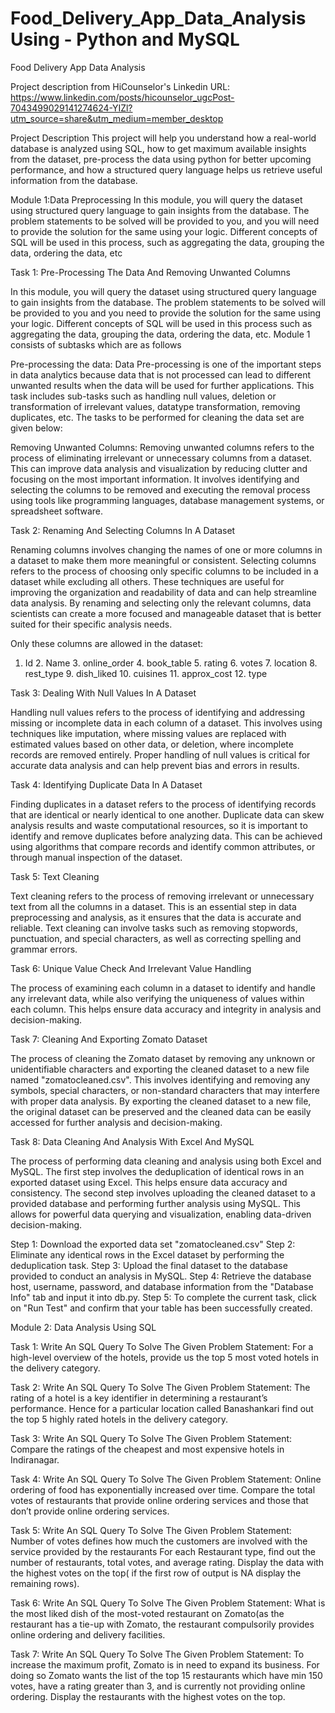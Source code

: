 # Food_Delivery_App_Data_Analysis Using - Python and MySQL

Food Delivery App Data Analysis


Project description from HiCounselor's Linkedin URL: https://www.linkedin.com/posts/hicounselor_ugcPost-7043499029141274624-YIZl?utm_source=share&utm_medium=member_desktop


Project Description
This project will help you understand how a real-world database is analyzed using SQL, how to get maximum available insights from the dataset, pre-process the data using python for better upcoming performance, and how a structured query language helps us retrieve useful information from the database.


Module 1:Data Preprocessing
In this module, you will query the dataset using structured query language to gain insights from the database. The problem statements to be solved will be provided to you, and you will need to provide the solution for the same using your logic. Different concepts of SQL will be used in this process, such as aggregating the data, grouping the data, ordering the data, etc


Task 1: Pre-Processing The Data And Removing Unwanted Columns

In this module, you will query the dataset using structured query language to gain insights from the database. The problem statements to be solved will be provided to you and you need to provide the solution for the same using your logic. Different concepts of SQL will be used in this process such as aggregating the data, grouping the data, ordering the data, etc. Module 1 consists of subtasks which are as follows

Pre-processing the data:
Data Pre-processing is one of the important steps in data analytics because data that is not processed can lead to different unwanted results when the data will be used for further applications. This task includes sub-tasks such as handling null values, deletion or transformation of irrelevant values, datatype transformation, removing duplicates, etc. The tasks to be performed for cleaning the data set are given below:

Removing Unwanted Columns:
Removing unwanted columns refers to the process of eliminating irrelevant or unnecessary columns from a dataset. This can improve data analysis and visualization by reducing clutter and focusing on the most important information. It involves identifying and selecting the columns to be removed and executing the removal process using tools like programming languages, database management systems, or spreadsheet software.


Task 2: Renaming And Selecting Columns In A Dataset

Renaming columns involves changing the names of one or more columns in a dataset to make them more meaningful or consistent. Selecting columns refers to the process of choosing only specific columns to be included in a dataset while excluding all others. These techniques are useful for improving the organization and readability of data and can help streamline data analysis. By renaming and selecting only the relevant columns, data scientists can create a more focused and manageable dataset that is better suited for their specific analysis needs.

Only these columns are allowed in the dataset:
1. Id 2. Name 3. online_order 4. book_table 5. rating 6. votes 7. location 8. rest_type 9. dish_liked 10. cuisines 11. approx_cost 12. type


Task 3: Dealing With Null Values In A Dataset

Handling null values refers to the process of identifying and addressing missing or incomplete data in each column of a dataset. This involves using techniques like imputation, where missing values are replaced with estimated values based on other data, or deletion, where incomplete records are removed entirely. Proper handling of null values is critical for accurate data analysis and can help prevent bias and errors in results.


Task 4: Identifying Duplicate Data In A Dataset

Finding duplicates in a dataset refers to the process of identifying records that are identical or nearly identical to one another. Duplicate data can skew analysis results and waste computational resources, so it is important to identify and remove duplicates before analyzing data. This can be achieved using algorithms that compare records and identify common attributes, or through manual inspection of the dataset.


Task 5: Text Cleaning

Text cleaning refers to the process of removing irrelevant or unnecessary text from all the columns in a dataset. This is an essential step in data preprocessing and analysis, as it ensures that the data is accurate and reliable. Text cleaning can involve tasks such as removing stopwords, punctuation, and special characters, as well as correcting spelling and grammar errors.

Task 6: Unique Value Check And Irrelevant Value Handling

The process of examining each column in a dataset to identify and handle any irrelevant data, while also verifying the uniqueness of values within each column. This helps ensure data accuracy and integrity in analysis and decision-making.

Task 7: Cleaning And Exporting Zomato Dataset

The process of cleaning the Zomato dataset by removing any unknown or unidentifiable characters and exporting the cleaned dataset to a new file named "zomatocleaned.csv". This involves identifying and removing any symbols, special characters, or non-standard characters that may interfere with proper data analysis. By exporting the cleaned dataset to a new file, the original dataset can be preserved and the cleaned data can be easily accessed for further analysis and decision-making.

Task 8: Data Cleaning And Analysis With Excel And MySQL

The process of performing data cleaning and analysis using both Excel and MySQL. The first step involves the deduplication of identical rows in an exported dataset using Excel. This helps ensure data accuracy and consistency. The second step involves uploading the cleaned dataset to a provided database and performing further analysis using MySQL. This allows for powerful data querying and visualization, enabling data-driven decision-making.

Step 1: Download the exported data set "zomatocleaned.csv"
Step 2: Eliminate any identical rows in the Excel dataset by performing the deduplication task.
Step 3: Upload the final dataset to the database provided to conduct an analysis in MySQL.
Step 4: Retrieve the database host, username, password, and database information from the "Database Info" tab and input it into db.py.
Step 5: To complete the current task, click on "Run Test" and confirm that your table has been successfully created.

Module 2: Data Analysis Using SQL

Task 1: Write An SQL Query To Solve The Given Problem Statement:
For a high-level overview of the hotels, provide us the top 5 most voted hotels in the delivery category.

Task 2: Write An SQL Query To Solve The Given Problem Statement:
The rating of a hotel is a key identifier in determining a restaurant’s performance. Hence for a particular location called Banashankari find out the top 5 highly rated hotels in the delivery category.

Task 3: Write An SQL Query To Solve The Given Problem Statement:
Compare the ratings of the cheapest and most expensive hotels in Indiranagar.

Task 4: Write An SQL Query To Solve The Given Problem Statement:
Online ordering of food has exponentially increased over time. Compare the total votes of restaurants that provide online ordering services and those that don’t provide online ordering services.

Task 5: Write An SQL Query To Solve The Given Problem Statement:
Number of votes defines how much the customers are involved with the service provided by the restaurants For each Restaurant type, find out the number of restaurants, total votes, and average rating. Display the data with the highest votes on the top( if the first row of output is NA display the remaining rows).

Task 6: Write An SQL Query To Solve The Given Problem Statement:
What is the most liked dish of the most-voted restaurant on Zomato(as the restaurant has a tie-up with Zomato, the restaurant compulsorily provides online ordering and delivery facilities.

Task 7: Write An SQL Query To Solve The Given Problem Statement:
To increase the maximum profit, Zomato is in need to expand its business. For doing so Zomato wants the list of the top 15 restaurants which have min 150 votes, have a rating greater than 3, and is currently not providing online ordering. Display the restaurants with the highest votes on the top.
